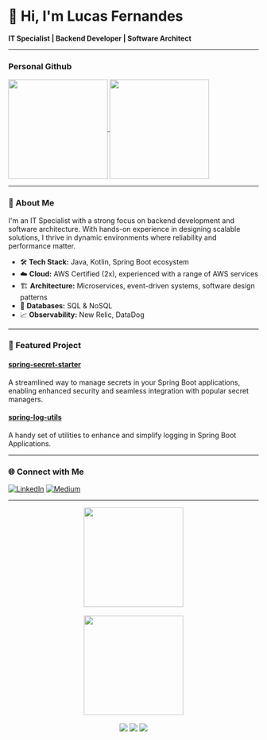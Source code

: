 # 👋 Hi, I'm Lucas Fernandes

**IT Specialist | Backend Developer | Software Architect**

---
### Personal Github  
<a href="https://github.com/anuraghazra/github-readme-stats">
  <img height=200 align="center" src="https://github-readme-stats.vercel.app/api?username=ice-lfernandes&show_icons=true&theme=dark" />
</a>
<a href="https://github.com/anuraghazra/convoychat">
  <img height=200 align="center" src="https://github-readme-stats.vercel.app/api/top-langs?username=ice-lfernandes&layout=compact&langs_count=8&card_width=320&theme=dark" />
</a>

---

### 🚀 About Me

I'm an IT Specialist with a strong focus on backend development and software architecture. With hands-on experience in designing scalable solutions, I thrive in dynamic environments where reliability and performance matter.

- 🛠️ **Tech Stack:** Java, Kotlin, Spring Boot ecosystem
- ☁️ **Cloud:** AWS Certified (2x), experienced with a range of AWS services
- 🏗️ **Architecture:** Microservices, event-driven systems, software design patterns
- 💾 **Databases:** SQL & NoSQL
- 📈 **Observability:** New Relic, DataDog

---

### 🌟 Featured Project

#### [spring-secret-starter](https://github.com/open-source-lfernandes/spring-secret-starter)
A streamlined way to manage secrets in your Spring Boot applications, enabling enhanced security and seamless integration with popular secret managers.

#### [spring-log-utils](https://github.com/open-source-lfernandes/spring-log-utils)
A handy set of utilities to enhance and simplify logging in Spring Boot Applications.

---

### 🌐 Connect with Me

[![LinkedIn](https://img.shields.io/badge/LinkedIn-blue?logo=linkedin)](https://www.linkedin.com/in/lucasdfernandes/)
[![Medium](https://img.shields.io/badge/Medium-12100E?logo=medium&logoColor=white)](https://lucas-fernandes.medium.com)

---

<div align="center">
  <a href="https://github.com/ice-lfernandes">
    <img height=200 align="center" src="https://github-readme-stats.vercel.app/api?username=ice-lfernandes&theme=dark" />
  </a>
</div>
<br/>
<div align="center">
  <a href="https://github.com/ice-lfernandes">
    <img height=200 align="center" src="https://github-readme-stats.vercel.app/api/top-langs?username=ice-lfernandes&layout=compact&theme=radical&langs_count=8&card_width=320" />
  </a>
</div>
<br/>
<div align="center">
  <img src="https://img.shields.io/badge/java-%23ED8B00.svg?style=for-the-badge&logo=openjdk&logoColor=white" /> 
  <img src="https://img.shields.io/badge/spring-%236DB33F.svg?style=for-the-badge&logo=spring&logoColor=white" /> 
  <img src="https://img.shields.io/badge/docker-%230db7ed.svg?style=for-the-badge&logo=docker&logoColor=white" /> 
</div>
<br/>
